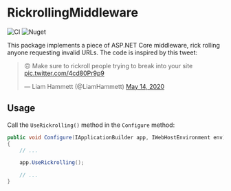 # RickrollingMiddleware

![CI](https://github.com/ThomasArdal/RickrollingMiddleware/workflows/CI/badge.svg)
![Nuget](https://img.shields.io/nuget/v/RickrollingMiddleware)

This package implements a piece of ASP.NET Core middleware, rick rolling anyone requesting invalid URLs. The code is inspired by this tweet:

> 🙃 Make sure to rickroll people trying to break into your site <a href="https://t.co/4cd80Pr9p9">pic.twitter.com/4cd80Pr9p9</a></p>&mdash; Liam Hammett (@LiamHammett) <a href="https://twitter.com/LiamHammett/status/1260984553570570240?ref_src=twsrc%5Etfw">May 14, 2020</a>

## Usage

Call the `UseRickrolling()` method in the `Configure` method:

```csharp
public void Configure(IApplicationBuilder app, IWebHostEnvironment env)
{
    // ...

    app.UseRickrolling();

    // ...
}
```

